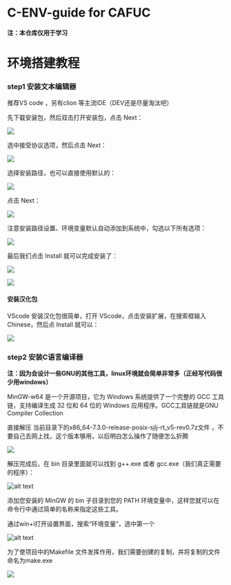 # C-ENV-guide for CAFUC

**注：本仓库仅用于学习**

# 环境搭建教程


### step1 安装文本编辑器


推荐VS code ，另有clion 等主流IDE（DEV还是尽量淘汰吧）

先下载安装包，然后双击打开安装包，点击 Next：

![](https://www.runoob.com/wp-content/uploads/2021/08/RdNbTSV.png)

选中接受协议选项，然后点击 Next：

![](https://www.runoob.com/wp-content/uploads/2021/08/QS0i03A.png)


选择安装路径，也可以直接使用默认的：

![](https://www.runoob.com/wp-content/uploads/2021/08/PJQW7JX.png)

点击 Next：

![](https://www.runoob.com/wp-content/uploads/2021/08/uETeoPN.png)

注意安装路径设置、环境变量默认自动添加到系统中，勾选以下所有选项：

![](https://www.runoob.com/wp-content/uploads/2021/08/RM04TZb.png)

最后我们点击 Install 就可以完成安装了：

![](https://www.runoob.com/wp-content/uploads/2021/08/4ySmHjw.png)

![](https://www.runoob.com/wp-content/uploads/2021/08/a0SB4Wc.png)  

#### 安装汉化包

VScode 安装汉化包很简单，打开 VScode，点击安装扩展，在搜索框输入 Chinese，然后点 Install 就可以：

![](https://www.runoob.com/wp-content/uploads/2021/08/8F3353F0-343A-4469-8EEB-DAD1A050BA2F.jpeg)



### step2 安装C语言编译器

**注：因为会设计一些GNU的其他工具，linux环境就会简单非常多（正经写代码很少用windows）**


MinGW-w64 是一个开源项目，它为 Windows 系统提供了一个完整的 GCC 工具链，支持编译生成 32 位和 64 位的 Windows 应用程序。GCC工具链就是GNU Compiler Collection

直接解压 当前目录下的x86_64-7.3.0-release-posix-sjlj-rt_v5-rev0.7z文件 ，不要自己去网上找，这个版本够用，以后明白怎么操作了随便怎么折腾

![](img/jieya.jpg)

解压完成后，在 bin 目录里面就可以找到 g++.exe 或者 gcc.exe（我们真正需要的程序）：

![alt text](https://www.runoob.com/wp-content/uploads/2014/09/0c7bc6a0115ffa879f01885c9bbe6e75.png)

添加您安装的 MinGW 的 bin 子目录到您的 PATH 环境变量中，这样您就可以在命令行中通过简单的名称来指定这些工具。

通过win+i打开设置界面，搜索“环境变量”，选中第一个

![alt text](https://www.runoob.com/wp-content/uploads/2014/09/c3452d2b6a990b107498381ccfef5bd4.png)

为了使项目中的Makefile 文件发挥作用，我们需要创建的复制，并将复制的文件命名为make.exe

![](img/mingming.jpg)



